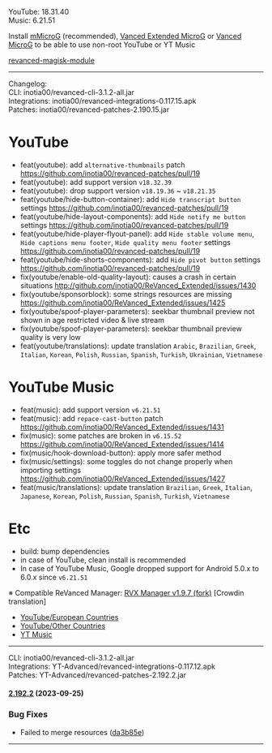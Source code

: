 YouTube: 18.31.40  
Music: 6.21.51  


Install [mMicroG](https://github.com/inotia00/mMicroG/releases) (recommended), [Vanced Extended MicroG](https://github.com/inotia00/VancedMicroG/releases) or [Vanced MicroG](https://github.com/TeamVanced/VancedMicroG/releases) to be able to use non-root YouTube or YT Music  

[revanced-magisk-module](https://github.com/j-hc/revanced-magisk-module)  

---
Changelog:  
CLI: inotia00/revanced-cli-3.1.2-all.jar  
Integrations: inotia00/revanced-integrations-0.117.15.apk  
Patches: inotia00/revanced-patches-2.190.15.jar  

YouTube
==
- feat(youtube): add `alternative-thumbnails` patch https://github.com/inotia00/revanced-patches/pull/19
- feat(youtube): add support version `v18.32.39`
- feat(youtube): drop support version `v18.19.36` ~ `v18.21.35`
- feat(youtube/hide-button-container): add `Hide transcript button` settings https://github.com/inotia00/revanced-patches/pull/19
- feat(youtube/hide-layout-components): add `Hide notify me button` settings https://github.com/inotia00/revanced-patches/pull/19
- feat(youtube/hide-player-flyout-panel): add `Hide stable volume menu`, `Hide captions menu footer`, `Hide quality menu footer` settings https://github.com/inotia00/revanced-patches/pull/19
- feat(youtube/hide-shorts-components): add `Hide pivot button` settings https://github.com/inotia00/revanced-patches/pull/19
- fix(youtube/enable-old-quality-layout): causes a crash in certain situations http://github.com/inotia00/ReVanced_Extended/issues/1430
- fix(youtube/sponsorblock): some strings resources are missing https://github.com/inotia00/ReVanced_Extended/issues/1425
- fix(youtube/spoof-player-parameters): seekbar thumbnail preview not shown in age restricted video & live stream
- fix(youtube/spoof-player-parameters): seekbar thumbnail preview quality is very low
- feat(youtube/translations): update translation
`Arabic`, `Brazilian`, `Greek`, `Italian`, `Korean`, `Polish`, `Russian`, `Spanish`, `Turkish`, `Ukrainian`, `Vietnamese`


YouTube Music
==
- feat(music): add support version `v6.21.51`
- feat(music): add `repace-cast-button` patch https://github.com/inotia00/ReVanced_Extended/issues/1431
- fix(music): some patches are broken in `v6.15.52` https://github.com/inotia00/ReVanced_Extended/issues/1414
- fix(music/hook-download-button): apply more safer method
- fix(music/settings): some toggles do not change properly when importing settings https://github.com/inotia00/ReVanced_Extended/issues/1427
- feat(music/translations): update translation
`Brazilian`, `Greek`, `Italian`, `Japanese`, `Korean`, `Polish`, `Russian`, `Spanish`, `Turkish`, `Vietnamese`


Etc
==
- build: bump dependencies
- in case of YouTube, clean install is recommended
- In case of YouTube Music, Google dropped support for Android 5.0.x to 6.0.x since `v6.21.51`


※ Compatible ReVanced Manager: [RVX Manager v1.9.7 (fork)](https://github.com/inotia00/revanced-manager/releases/tag/v1.9.7)
[Crowdin translation]
- [YouTube/European Countries](https://crowdin.com/project/revancedextendedeu)
- [YouTube/Other Countries](https://crowdin.com/project/revancedextended)
- [YT Music](https://crowdin.com/project/revanced-music-extended)


---
CLI: inotia00/revanced-cli-3.1.2-all.jar  
Integrations: YT-Advanced/revanced-integrations-0.117.12.apk  
Patches: YT-Advanced/revanced-patches-2.192.2.jar  

#### [2.192.2](https://github.com/YT-Advanced/ReX-patches/compare/v2.192.0...v2.192.2) (2023-09-25)


### Bug Fixes

* Failed to merge resources ([da3b85e](https://github.com/YT-Advanced/ReX-patches/commit/da3b85e89c40502a2fe5d873682343a6a77793ea))




---  
